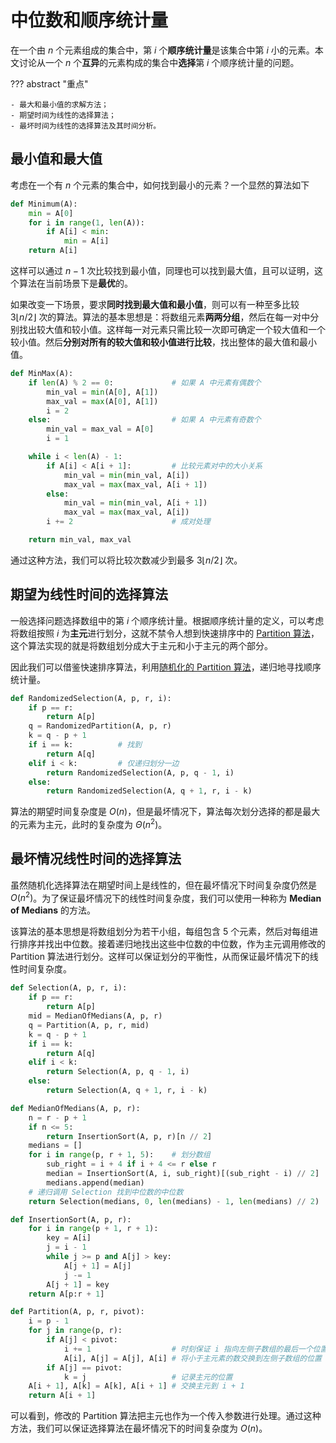 # 中位数和顺序统计量

在一个由 $n$ 个元素组成的集合中，第 $i$ 个**顺序统计量**是该集合中第 $i$ 小的元素。本文讨论从一个 $n$ 个**互异**的元素构成的集合中**选择**第 $i$ 个顺序统计量的问题。

??? abstract "重点"
    
    - 最大和最小值的求解方法；
    - 期望时间为线性的选择算法；
    - 最坏时间为线性的选择算法及其时间分析。

## 最小值和最大值

考虑在一个有 $n$ 个元素的集合中，如何找到最小的元素？一个显然的算法如下

```python linenums="1" title="线性查找最小自值"
def Minimum(A):
    min = A[0]
    for i in range(1, len(A)):
        if A[i] < min:
            min = A[i]
    return A[i]
```

这样可以通过 $n - 1$ 次比较找到最小值，同理也可以找到最大值，且可以证明，这个算法在当前场景下是**最优**的。

如果改变一下场景，要求**同时找到最大值和最小值**，则可以有一种至多比较 $3 \lfloor n/2 \rfloor$ 次的算法。算法的基本思想是：将数组元素**两两分组**，然后在每一对中分别找出较大值和较小值。这样每一对元素只需比较一次即可确定一个较大值和一个较小值。然后**分别对所有的较大值和较小值进行比较**，找出整体的最大值和最小值。

```python linenums="1" title="同时查找最大值和最小值"
def MinMax(A):
    if len(A) % 2 == 0:             # 如果 A 中元素有偶数个
        min_val = min(A[0], A[1])
        max_val = max(A[0], A[1])
        i = 2
    else:                           # 如果 A 中元素有奇数个
        min_val = max_val = A[0]
        i = 1

    while i < len(A) - 1:
        if A[i] < A[i + 1]:         # 比较元素对中的大小关系
            min_val = min(min_val, A[i])
            max_val = max(max_val, A[i + 1])
        else:
            min_val = min(min_val, A[i + 1])
            max_val = max(max_val, A[i])
        i += 2                      # 成对处理

    return min_val, max_val
```

通过这种方法，我们可以将比较次数减少到最多 $3 \lfloor n/2 \rfloor$ 次。

## 期望为线性时间的选择算法

一般选择问题选择数组中的第 $i$ 个顺序统计量。根据顺序统计量的定义，可以考虑将数组按照 $i$ 为**主元**进行划分，这就不禁令人想到快速排序中的 [Partition 算法](./QuickSort.md/#_3)，这个算法实现的就是将数组划分成大于主元和小于主元的两个部分。

因此我们可以借鉴快速排序算法，利用[随机化的 Partition 算法](./QuickSort.md/#_8)，递归地寻找顺序统计量。

```python title="选择算法" linenums="1"
def RandomizedSelection(A, p, r, i):
    if p == r:
        return A[p]
    q = RandomizedPartition(A, p, r)
    k = q - p + 1
    if i == k:          # 找到
        return A[q]
    elif i < k:         # 仅递归划分一边
        return RandomizedSelection(A, p, q - 1, i)
    else:
        return RandomizedSelection(A, q + 1, r, i - k)
```

算法的期望时间复杂度是 $O(n)$，但是最坏情况下，算法每次划分选择的都是最大的元素为主元，此时的复杂度为 $\Theta(n^2)$。

## 最坏情况线性时间的选择算法

虽然随机化选择算法在期望时间上是线性的，但在最坏情况下时间复杂度仍然是 $O(n^2)$。为了保证最坏情况下的线性时间复杂度，我们可以使用一种称为 **Median of Medians** 的方法。

该算法的基本思想是将数组划分为若干小组，每组包含 5 个元素，然后对每组进行排序并找出中位数。接着递归地找出这些中位数的中位数，作为主元调用修改的 Partition 算法进行划分。这样可以保证划分的平衡性，从而保证最坏情况下的线性时间复杂度。

```python title="最坏情况线性时间选择算法" linenums="1"
def Selection(A, p, r, i):
    if p == r:
        return A[p]
    mid = MedianOfMedians(A, p, r)
    q = Partition(A, p, r, mid)
    k = q - p + 1
    if i == k:
        return A[q]
    elif i < k:
        return Selection(A, p, q - 1, i)
    else:
        return Selection(A, q + 1, r, i - k)

def MedianOfMedians(A, p, r):
    n = r - p + 1
    if n <= 5:
        return InsertionSort(A, p, r)[n // 2]
    medians = []
    for i in range(p, r + 1, 5):    # 划分数组
        sub_right = i + 4 if i + 4 <= r else r
        median = InsertionSort(A, i, sub_right)[(sub_right - i) // 2]
        medians.append(median)
    # 递归调用 Selection 找到中位数的中位数
    return Selection(medians, 0, len(medians) - 1, len(medians) // 2)

def InsertionSort(A, p, r):
    for i in range(p + 1, r + 1):
        key = A[i]
        j = i - 1
        while j >= p and A[j] > key:
            A[j + 1] = A[j]
            j -= 1
        A[j + 1] = key
    return A[p:r + 1]

def Partition(A, p, r, pivot):
    i = p - 1
    for j in range(p, r):
        if A[j] < pivot:
            i += 1                  # 时刻保证 i 指向左侧子数组的最后一个位置
            A[i], A[j] = A[j], A[i] # 将小于主元素的数交换到左侧子数组的位置
        if A[j] == pivot:
            k = j                   # 记录主元的位置
    A[i + 1], A[k] = A[k], A[i + 1] # 交换主元到 i + 1
    return A[i + 1]
```

可以看到，修改的 Partition 算法把主元也作为一个传入参数进行处理。通过这种方法，我们可以保证选择算法在最坏情况下的时间复杂度为 $O(n)$。
